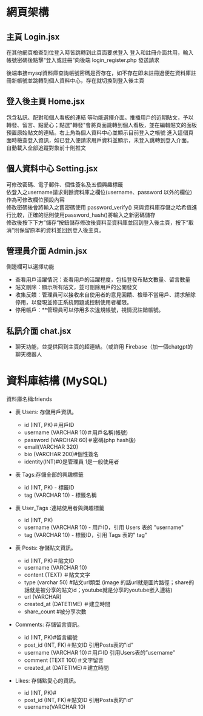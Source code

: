 # 網頁架構
## 主頁 Login.jsx
在其他網頁檢查到位登入時皆跳轉到此頁面要求登入
登入和註冊介面共用，輸入帳號密碼後點擊“登入或註冊”向後端 login_register.php 發送請求

後端串接mysql資料庫查詢帳號密碼是否存在，如不存在即未註冊過便在資料庫註冊新帳號並跳轉到個人資料中心，存在就切換到登入後主頁

## 登入後主頁 Home.jsx

包含私訊、配對和個人看板的連結 等功能選擇介面。推播用戶的近期貼文，予以轉發、留言、點愛心；點選"轉發"會將頁面跳轉到個人看板，並在編輯貼文的面板預置原始貼文的連結。右上角為個人資料中心並顯示目前登入之帳號
進入這個頁面時檢查登入資訊，如已登入便請求用戶資料並顯示，未登入跳轉到登入介面。
自動載入全部追蹤對象前十則推文

## 個人資料中心 Setting.jsx
可修改密碼、電子郵件、個性簽名及五個興趣標籤  
依登入之username請求剩餘資料庫之欄位(username、password 以外的欄位)作為可修改欄位預設內容  
修改密碼後會將輸入之舊密碼使用 password_verify() 來與資料庫存儲之哈希值進行比較，正確的話則使用password_hash()將輸入之新密碼儲存  
修改後按下下方”儲存“按鈕儲存修改後資料至資料庫並回到登入後主頁，按下”取消“則保留原本的資料並回到登入後主頁。


## 管理員介面 Admin.jsx
側邊欄可以選擇功能
- 查看用戶活躍情況：查看用戶的活躍程度，包括登發布貼文數量、留言數量  
- 貼文刪除：顯示所有貼文，並可刪除用戶的公開發文  
- 收集反饋：管理員可以接收來自使用者的意見回饋、檢舉不當用戶、請求解除停用，以發現並修正系統問題或控制使用者權限。
- 停用帳戶：**管理員可以停用多次違規帳號，視情況註銷帳號。

## 私訊介面 chat.jsx
- 聊天功能，並提供回到主頁的超連結。（或許用 Firebase（加一個chatgpt的聊天機器人


# 資料庫結構 (MySQL)
資料庫名稱:friends

- 表 Users: 存儲用戶資訊。  
  - id (INT, PK)＃用戶ID
  - username (VARCHAR 10)＃用戶名稱(帳號)
  - password (VARCHAR 60)＃密碼(php hash後)
  - email(VARCHAR 320)
  - bio (VARCHAR 200)#個性簽名
  - identity(INT)#0是管理員 1是一般使用者

- 表 Tags:存儲全部的興趣標籤
  - id (INT, PK) - 標籤ID
  - tag (VARCHAR 10) - 標籤名稱

- 表 User_Tags :連結使用者與興趣標籤
  - id (INT, PK) 
  - username (VARCHAR 10) - 用戶ID，引用 Users 表的 "username"
  - tag (VARCHAR 10)  - 標籤ID，引用 Tags 表的" tag"


- 表 Posts: 存儲貼文資訊。
  - id (INT, PK)＃貼文ID
  - username (VARCHAR 10)
  - content (TEXT) ＃貼文文字
  - type 	(varchar 50) #貼文url類型 (image 的話url就是圖片路徑；share的話就是被分享的貼文id；youtube就是分享的youtube嵌入連結)
  - url (VARCHAR)  
  - created_at (DATETIME)  ＃建立時間
  - share_count	#被分享次數

- Comments: 存儲留言資訊。
  - id (INT, PK)#留言編號 
  - post_id (INT, FK)＃貼文ID 引用Posts表的"id” 
  - username (VARCHAR 10)＃用戶ID 引用Users表的”username” 
  - comment (TEXT 100)＃文字留言 
  - created_at (DATETIME)＃建立時間 

- Likes: 存儲點愛心的資訊。
  - id (INT, PK)#
  - post_id (INT, FK)＃貼文ID 引用Posts表的"id” 
  - username(VARCHAR 10)
 


